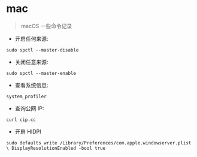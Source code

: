 # mac

> macOS 一些命令记录

- 开启任何来源:

`sudo spctl --master-disable`

- 关闭任意来源:

`sudo spctl --master-enable`

- 查看系统信息:

`system_profiler`

- 查询公网 IP:

`curl cip.cc`

- 开启 HIDPI

`sudo defaults write /Library/Preferences/com.apple.windowserver.plist \
DisplayResolutionEnabled -bool true`

